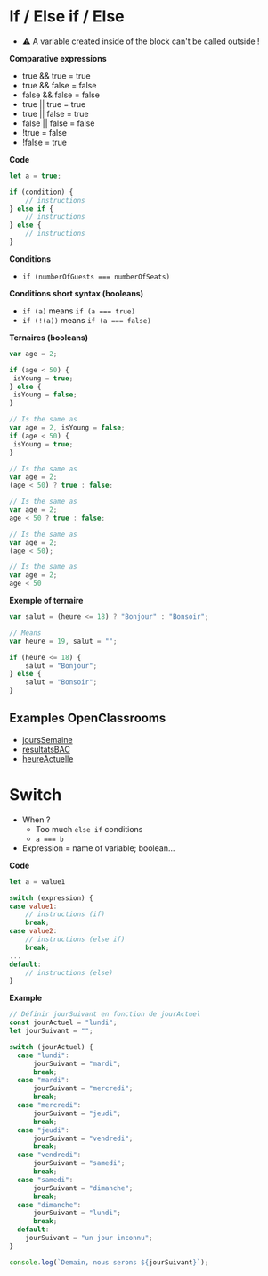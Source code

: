 # If / Else if / Else
- :warning: A variable created inside of the block can't be called outside !

**Comparative expressions**
- true && true = true
- true && false = false
- false && false = false
- true || true = true
- true || false = true
- false || false = false
- !true = false
- !false = true

**Code**
```javascript
let a = true;

if (condition) {
    // instructions
} else if {
    // instructions
} else {
    // instructions
}
```

**Conditions**
- ```if (numberOfGuests === numberOfSeats)```

**Conditions short syntax (booleans)**
- ```if (a)``` means ```if (a === true)```
- ```if (!(a))``` means ```if (a === false)```

**Ternaires (booleans)**
```javascript
var age = 2;

if (age < 50) {
 isYoung = true;
} else {
 isYoung = false;
}

// Is the same as
var age = 2, isYoung = false;
if (age < 50) {
 isYoung = true;
}

// Is the same as
var age = 2;
(age < 50) ? true : false;

// Is the same as
var age = 2;
age < 50 ? true : false;

// Is the same as
var age = 2;
(age < 50);

// Is the same as
var age = 2;
age < 50
```

**Exemple of ternaire**
```js
var salut = (heure <= 18) ? "Bonjour" : "Bonsoir";

// Means
var heure = 19, salut = "";

if (heure <= 18) {
    salut = "Bonjour";
} else {
    salut = "Bonsoir";
}
```

## Examples OpenClassrooms
- [joursSemaine](https://github.com/oc-courses/intro-javascript/blob/gh-pages/chapitre3_exercice1.js)
- [resultatsBAC](https://github.com/oc-courses/intro-javascript/blob/gh-pages/chapitre3_exercice2.js)
- [heureActuelle](https://github.com/oc-courses/intro-javascript/blob/gh-pages/chapitre3_exercice3.js)


# Switch
- When ? 
    - Too much ```else if``` conditions
    - ```a === b```
- Expression = name of variable; boolean...

**Code**
```javascript
let a = value1

switch (expression) {
case value1:
    // instructions (if)
    break;
case value2:
    // instructions (else if)
    break;
...
default:
    // instructions (else)
}
```

**Example**
```javascript
// Définir jourSuivant en fonction de jourActuel
const jourActuel = "lundi";
let jourSuivant = "";

switch (jourActuel) {
  case "lundi":
      jourSuivant = "mardi";
      break;
  case "mardi":
      jourSuivant = "mercredi";
      break;
  case "mercredi":
      jourSuivant = "jeudi";
      break;
  case "jeudi":
      jourSuivant = "vendredi";
      break;
  case "vendredi":
      jourSuivant = "samedi";
      break;
  case "samedi":
      jourSuivant = "dimanche";
      break;
  case "dimanche":
      jourSuivant = "lundi";
      break;
  default: 
    jourSuivant = "un jour inconnu";
}

console.log(`Demain, nous serons ${jourSuivant}`);  
```
